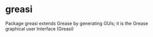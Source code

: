 # greasi
Package greasi extends Grease by generating GUIs; it is the Grease graphical user Interface (Greasi)  
